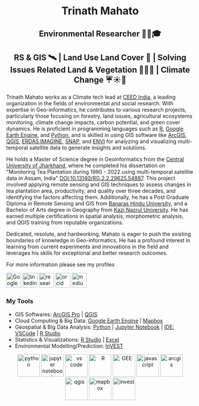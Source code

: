 <h1 align="center"><strong>Trinath Mahato</strong></h1>
<h2 align="center"><strong>Environmental Researcher 👨‍🔬🎓</strong></h2>
<h2 align="center"><strong>RS & GIS 🛰️ | Land Use Land Cover 🌆 | Solving Issues Related Land & Vegetation 🌾🌿🌄 | Climate Change ☔☀️🌊</strong></h2>

Trinath Mahato works as a Climate tech lead at [CEED India](https://ceedindia.org), a leading organization in the fields of environmental and social research. With expertise in Geo-informatics, he contributes to various research projects, particularly those focusing on forestry, land issues, agricultural ecosystems monitoring, climate change impacts, carbon potential, and green cover dynamics. He is proficient in programming languages such as [R](https://cran.r-project.org), [Google Earth Engine](https://earthengine.google.com), and [Python](https://www.python.org), and is skilled in using GIS software like [ArcGIS](https://www.arcgis.com/index.html), [QGIS](https://www.qgis.org/en/site/), [ERDAS IMAGINE](https://hexagon.com/products/erdas-imagine), [SNAP](https://earth.esa.int/eogateway/tools/snap), and [ENVI](https://www.nv5geospatialsoftware.com/Products/ENVI) for analyzing and visualizing multi-temporal satellite data to generate insights and solutions.

He holds a Master of Science degree in Geoinformatics from the [Central University of Jharkhand](https://cuj.ac.in), where he completed his dissertation on "Monitoring Tea Plantation during 1990 - 2022 using multi-temporal satellite data in Assam, India" [DOI:10.13140/RG.2.2.29625.54887](http://dx.doi.org/10.13140/RG.2.2.29625.54887). This project involved applying remote sensing and GIS techniques to assess changes in tea plantation area, productivity, and quality over three decades, and identifying the factors affecting them. Additionally, he has a Post Graduate Diploma in Remote Sensing and GIS from [Banaras Hindu University](https://www.bhu.ac.in/Site/Home/1_2_16_Main-Site), and a Bachelor of Arts degree in Geography from [Kazi Nazrul University](https://www.knu.ac.in). He has earned multiple certifications in spatial analysis, morphometric analysis, and QGIS training from reputable organizations.

Dedicated, resolute, and hardworking, Mahato is eager to push the existing boundaries of knowledge in Geo-informatics. He has a profound interest in learning from current experiments and innovations in the field and leverages his skills for exceptional and better research outcomes.

For more information please see my profiles

[<img src="https://upload.wikimedia.org/wikipedia/commons/thumb/c/c7/Google_Scholar_logo.svg/768px-Google_Scholar_logo.svg.png" width="40" alt="Google Scholar">](https://scholar.google.com/citations?user=j8fa-oMAAAAJ&hl=en&authuser=1) [<img src="https://images.rawpixel.com/image_png_800/czNmcy1wcml2YXRlL3Jhd3BpeGVsX2ltYWdlcy93ZWJzaXRlX2NvbnRlbnQvbHIvdjk4Mi1kNS0xMF8xLnBuZw.png" width="40" alt="linkedin">](https://www.linkedin.com/in/tm112?lipi=urn%3Ali%3Apage%3Ad_flagship3_profile_view_base_contact_details%3BVsqd9mXpQFexW%2FXKYiwmEw%3D%3D) [<img src="https://upload.wikimedia.org/wikipedia/commons/thumb/5/5e/ResearchGate_icon_SVG.svg/1024px-ResearchGate_icon_SVG.svg.png" width="40" alt="researchgate">](https://www.researchgate.net/profile/Trinath-Mahato) [<img src="https://upload.wikimedia.org/wikipedia/commons/thumb/0/06/ORCID_iD.svg/1024px-ORCID_iD.svg.png" width="40" alt="orcid">](https://orcid.org/0000-0002-6672-9107) [<img src="https://miro.medium.com/v2/resize:fit:8976/1*Ra88BZ-CSTovFS2ZSURBgg.png" width="40" alt="medium">](https://medium.com/@trinath27071988)

### My Tools
* GIS Softwares: [ArcGIS Pro](https://pro.arcgis.com/en/pro-app/latest/get-started/get-started.htm) | [QGIS](https://www.qgis.org/en/site/)
* Cloud Computing & Big Data: [Google Earth Engine](https://earthengine.google.com) | [Mapbox](https://www.mapbox.com)
* Geospatial & Big Data Analysis: [Python](https://www.python.org) | [Jupyter Notebook](https://jupyter.org) | [IDE: VSCode](https://code.visualstudio.com) | [R Studio](https://posit.co/download/rstudio-desktop/)
* Statistics & Visualizations: [R Studio](https://posit.co/download/rstudio-desktop/) | [Excel](https://www.microsoft.com/en-in/microsoft-365/excel)
* Environmental Modelling/Prediction: [InVEST](https://naturalcapitalproject.stanford.edu/software/invest)

<p align="center">
    <a href="https://www.python.org/"><img src="https://upload.wikimedia.org/wikipedia/commons/thumb/c/c3/Python-logo-notext.svg/1869px-Python-logo-notext.svg.png" width="60" alt="python"></a>
    <a href="https://jupyter.org/"><img src="https://upload.wikimedia.org/wikipedia/commons/thumb/3/38/Jupyter_logo.svg/1767px-Jupyter_logo.svg.png" width="60" alt="jupyter notebook"></a>
    <a href="https://code.visualstudio.com/"><img src="https://cdn.worldvectorlogo.com/logos/visual-studio-code-1.svg" width="60" alt="vs code"></a>
    <a href="https://www.r-project.org/"><img src="https://upload.wikimedia.org/wikipedia/commons/thumb/1/1b/R_logo.svg/724px-R_logo.svg.png" width="60" alt="R"></a>
    <a href="https://earthengine.google.com/"><img src="https://earthengine.google.com/static/images/earth-engine-logo.png" width="60" alt="GEE"></a>
    <a href="https://www.javascript.com/"><img src="https://upload.wikimedia.org/wikipedia/commons/6/6a/JavaScript-logo.png" width="60" alt="javascript"></a>
    <a href="https://www.esri.com/en-us/arcgis/products/arcgis-pro/overview"><img src="https://www.esri.in/content/dam/distributor-share/esri-se/icons/product-logos/ArcGIS-Pro.png" width="60" alt="arcgis"></a>
    <a href="https://qgis.org/en/site/"><img src="https://upload.wikimedia.org/wikipedia/commons/thumb/9/91/QGIS_logo_new.svg/1200px-QGIS_logo_new.svg.png" width="60" alt="qgis"></a>
    <a href="https://www.mapbox.com/"><img src="https://wpmaps.com/wp-content/themes/wpm/images/bk/mapbox.png" width="60" alt="mapbox"></a>
    <a href="https://naturalcapitalproject.stanford.edu/"><img src="https://naturalcapitalproject.stanford.edu/sites/g/files/sbiybj25256/files/styles/medium/public/media/image/invest-logo-registeredtm_202305_150dpi_0.png?itok=GuL1OEAj" width="60" alt="invest"></a>
</p>


<!--
**kakarot108/kakarot108** is a ✨ _special_ ✨ repository because its `README.md` (this file) appears on your GitHub profile.

Here are some ideas to get you started:

- 🔭 I’m currently working on ...
- 🌱 I’m currently learning ...
- 👯 I’m looking to collaborate on ...
- 🤔 I’m looking for help with ...
- 💬 Ask me about ...
- 📫 How to reach me: ...
- 😄 Pronouns: ...
- ⚡ Fun fact: ...
-->
